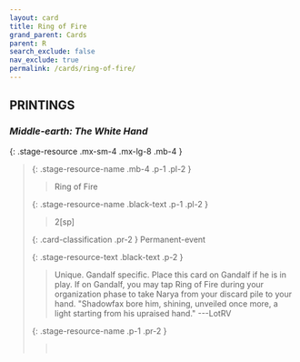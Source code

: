 ```yaml
---
layout: card
title: Ring of Fire
grand_parent: Cards
parent: R
search_exclude: false
nav_exclude: true
permalink: /cards/ring-of-fire/
---
```


## PRINTINGS


### _Middle-earth: The White Hand_

{: .stage-resource .mx-sm-4 .mx-lg-8 .mb-4 }
> {: .stage-resource-name .mb-4 .p-1 .pl-2 }
> > <div class="card-mp"></div>
> > <div class="card-name">Ring of Fire</div>
>
> {: .stage-resource-name .black-text .p-1 .pl-2 }
> > 2[sp]
>
> {: .card-classification .pr-2 }
> Permanent-event
>
> {: .stage-resource-text .black-text .p-2 }
> > Unique. Gandalf specific. Place this card on Gandalf if he is in play. If on Gandalf, you may tap Ring of Fire during your organization phase to take Narya from your discard pile to your hand.  "Shadowfax bore him, shining, unveiled once more, a light starting from his upraised hand." ---LotRV 
> 
> {: .stage-resource-name .p-1 .pr-2 }
> > <div class="card-shield"></div>
> > <div class="card-corruption">&nbsp;</div>
